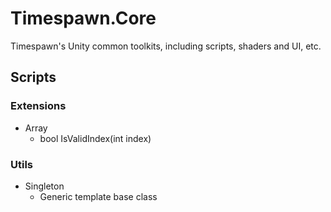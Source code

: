 # Timespawn.Core

Timespawn's Unity common toolkits, including scripts, shaders and UI, etc.

## Scripts

### Extensions

- Array
  - bool IsValidIndex(int index)

### Utils

- Singleton
  - Generic template base class
